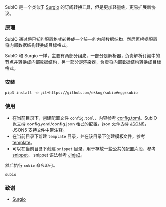 SubIO 是一个类似于 [Surgio](https://surgio.js.org/) 的订阅转换工具，但是更加轻量级，更易扩展新协议。

### 原理

SubIO 通过将已知的配置格式转换成一个统一的内部数据结构，然后再根据配置将内部数据结构转换成目标格式。

SubIO 和 Surgio 一样，主要有两部分组成，一部分是解析器，负责解析订阅中的节点并转换成内部数据结构，另一部分是渲染器，负责将内部数据结构转换成目标格式。

### 安装

```shell
pip3 install -e git+https://github.com/ekkog/subio#egg=subio
```

### 使用

- 在当前目录下，创建配置文件 `config.toml`，内容参考 [config.toml](./config.example.toml)。SubIO 也支持 config.yaml/config.json 格式的配置，json 文件支持 [JSON5](https://json5.org/)，JSON5 支持文件中带注释。
- 在当前目录下新建 `template` 目录，并在该目录下创建模板文件，参考 [template](./example/template/clash.yaml)。
- 可以在当前目录下创建 `snippet` 目录，用于存放一些公共的配置片段，参考 [snippet](./example/snippet)。 snippet 语法参考 [Jinja2](https://jinja.palletsprojects.com/en/3.0.x/templates/#macros)。

然后执行 `subio` 命令即可。

```shell
subio
```

### 致谢

- [Surgio](https://surgio.js.org/)